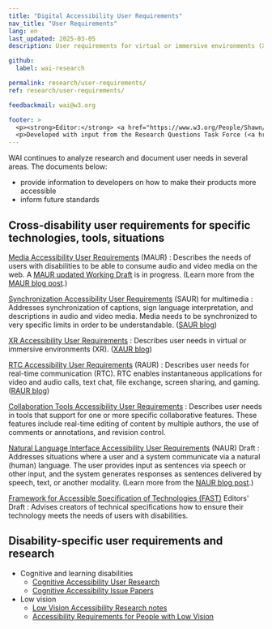 ```yaml
---
title: "Digital Accessibility User Requirements"
nav_title: "User Requirements"
lang: en
last_updated: 2025-03-05
description: User requirements for virtual or immersive environments (XR), real-time communication (RTC), natural language interfaces, multimedia, cognitive accessibility, low vision, and more.

github:
  label: wai-research

permalink: research/user-requirements/
ref: research/user-requirements/

feedbackmail: wai@w3.org

footer: >
  <p><strong>Editor:</strong> <a href="https://www.w3.org/People/Shawn/">Shawn Lawton Henry</a>.</p>
  <p>Developed with input from the Research Questions Task Force (<a href="https://www.w3.org/groups/tf/rqtf/">RQTF</a>) of the Accessible Platform Architectures Working Group (<a href="https://www.w3.org/groups/wg/apa/">APA</a>).</p>
---
```


WAI continues to analyze research and document user needs in several areas. The documents below:
* provide information to developers on how to make their products more accessible
* inform future standards

## Cross-disability user requirements for specific technologies, tools, situations

[Media Accessibility User Requirements](https://www.w3.org/TR/media-accessibility-reqs/) (MAUR)
:   Describes the needs of users with disabilities to be able to consume audio and video media on the web. A [MAUR updated Working Draft](https://w3c.github.io/apa/media-accessibility-reqs/) is in progress. (Learn more from the [MAUR blog post](https://www.w3.org/blog/2015/12/media-accessibility-user-requirements-is-a-w3c-note/).)

[Synchronization Accessibility User Requirements](https://www.w3.org/TR/saur/) (SAUR) for multimedia
:   Addresses synchronization of captions, sign language interpretation, and descriptions in audio and video media. Media needs to be synchronized to very specific limits in order to be understandable. ([SAUR blog](https://www.w3.org/blog/2021/09/synchronization-accessibility-user-requirements-call-for-review/))

[XR Accessibility User Requirements](https://www.w3.org/TR/xaur/)
:   Describes user needs in virtual or immersive environments (XR). ([XAUR blog](https://www.w3.org/blog/2020/03/xr-accessibility-user-requirements-call-for-review/))

[RTC Accessibility User Requirements](https://www.w3.org/TR/raur/) (RAUR)
:   Describes user needs for real-time communication (RTC). RTC enables instantaneous applications for video and audio calls, text chat, file exchange, screen sharing, and gaming. ([RAUR blog](https://www.w3.org/blog/2020/03/rtc-accessibility-user-requirements-call-for-review/))

[Collaboration Tools Accessibility User Requirements](https://www.w3.org/TR/ctaur/)
:   Describes user needs in tools that support for one or more specific collaborative features. These features include real-time editing of content by multiple authors, the use of comments or annotations, and revision control.

[Natural Language Interface Accessibility User Requirements](https://www.w3.org/TR/naur) (NAUR) Draft
:   Addresses situations where a user and a system communicate via a natural (human) language. The user provides input as sentences via speech or other input, and the system generates responses as sentences delivered by speech, text, or another modality. (Learn more from the [NAUR blog post](https://www.w3.org/blog/2021/10/natural-language-interface-accessibility-user-requirements-call-for-review/).)

[Framework for Accessible Specification of Technologies (FAST)](https://w3c.github.io/apa/fast/) Editors' Draft
:   Advises creators of technical specifications how to ensure their technology meets the needs of users with disabilities. 

## Disability-specific user requirements and research
* Cognitive and learning disabilities
  * [Cognitive Accessibility User Research](https://w3c.github.io/coga/user-research/)
  * [Cognitive Accessibility Issue Papers](https://rawgit.com/w3c/coga/master/issue-papers/)
* Low vision
  * [Low Vision Accessibility Research notes](https://www.w3.org/WAI/GL/low-vision-a11y-tf/wiki/Research)
  * [Accessibility Requirements for People with Low Vision](https://www.w3.org/TR/low-vision-needs/)
